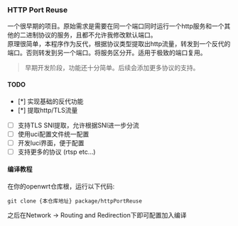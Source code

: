 ### HTTP Port Reuse
一个很早期的项目。原始需求是需要在同一个端口同时运行一个http服务和一个其他的二进制协议的服务，且都不允许我修改默认端口。<br>
原理很简单，本程序作为反代，根据协议类型提取出http流量，转发到一个反代的端口。否则转发到另一个端口。将服务区分开。适用于极致的端口复用。
> 早期开发阶段，功能还十分简单。后续会添加更多协议的支持。
#### TODO
- [*] 实现基础的反代功能
- [*] 提取http/TLS流量
- [ ] 支持TLS SNI提取，允许根据SNI进一步分流
- [ ] 使用uci配置文件统一配置
- [ ] 开发luci界面，便于配置
- [ ] 支持更多的协议 (rtsp etc...)

#### 编译教程
在你的openwrt仓库根，运行以下代码:
```shell
git clone {本仓库地址} package/httpPortReuse
```
之后在Network -> Routing and Redirection下即可配置加入编译
